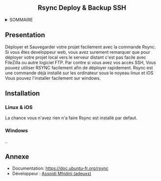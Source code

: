 <div id="top"></div>

<!-- PROJECT LOGO -->
<br />
<div align="center">
  <h2 align="center">Rsync Deploy & Backup SSH</h2>
</div>

<!-- SOMMAIRE -->
<details>
  <summary>SOMMAIRE</summary>
  <ol>
    <li><a href="#Presentation">Présentation</a></li>
    <li>
      <a href="#installation">Installation</a>
      <ul>
        <li><a href="#Local">Linux & iOS</a></li>
         <li><a href="#Production">Production</a></li>
      </ul>
    </li>
    <li><a href="#Annexe">Annexe</a></li>
  </ol>
</details>

## Presentation
Déployer et Sauvegarder votre projet facilement avec la commande Rsync.
Si vous ếtes developpeur web, vous avez surement remarquer que pour déployer votre projet local vers le serveur distant c'est pas facile avec FileZilla ou autre logiciel FTP.
Par contre si vous avez vos accès SSH, Vous pouvez utiliser RSYNC facilement afin de déployer rapidement.
Rsync est une commande déjà installé sur les ordinateur sous le noyeau linux et iOS
Vous pouvez l'installer facilement sur windows.

## Installation 

### Linux & iOS

La chance vous n'avez rien n'a faire Rsync est installé par defaut.

### Windows

..

## Annexe

- Documentation: https://doc.ubuntu-fr.org/rsync
- Développeur : [Assoidi Mhidini (adeuxs)](https://assoidi.fr)
